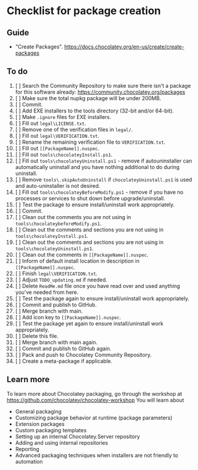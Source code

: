 ﻿# Checklist for package creation

## Guide

- "Create Packages". <https://docs.chocolatey.org/en-us/create/create-packages>

## To do

1. [ ] Search the Community Repository to make sure there isn't a package for this software already: <https://community.chocolatey.org/packages>
2. [ ] Make sure the total nupkg package will be under 200MB.
3. [ ] Commit.
4. [ ] Add EXE installers to the tools directory (32-bit and/or 64-bit).
5. [ ] Make `.ignore` files for EXE installers.
6. [ ] Fill out `legal\LICENSE.txt`.
7. [ ] Remove one of the verification files in `legal/`.
8. [ ] Fill out `legal\VERIFICATION.txt`.
9. [ ] Rename the remaining verification file to `VERIFICATION.txt`.
10. [ ] Fill out `[[PackageName]].nuspec`.
11. [ ] Fill out `tools\chocolateyInstall.ps1`.
12. [ ] Fill out `tools\chocolateyUninstall.ps1` - remove if autouninstaller can automatically uninstall and you have nothing additional to do during uninstall.
13. [ ] Remove `tools\.skipAutoUninstall` if `chocolateyUninstall.ps1` is used and auto-uninstaller is not desired.
14. [ ] Fill out `tools\chocolateyBeforeModify.ps1` - remove if you have no processes or services to shut down before upgrade/uninstall.
15. [ ] Test the package to ensure install/uninstall work appropriately.
16. [ ] Commit.
17. [ ] Clean out the comments you are not using in `tools\chocolateybeforeModify.ps1`.
18. [ ] Clean out the comments and sections you are not using in `tools\chocolateyInstall.ps1`.
19. [ ] Clean out the comments and sections you are not using in `tools\chocolateyUninstall.ps1`.
20. [ ] Clean out the comments in `[[PackageName]].nuspec`.
21. [ ] Inform of default install location in description in `[[PackageName]].nuspec`.
22. [ ] Finish `legal\VERIFICATION.txt`.
23. [ ] Adjust `TODO_updating.md` if needed.
24. [ ] Delete `ReadMe.md` file once you have read over and used anything you've needed from here.
25. [ ] Test the package again to ensure install/uninstall work appropriately.
26. [ ] Commit and publish to GitHub.
27. [ ] Merge branch with main.
28. [ ] Add icon key to `[[PackageName]].nuspec`.
29. [ ] Test the package yet again to ensure install/uninstall work appropriately.
30. [ ] Delete this file.
31. [ ] Merge branch with main again.
32. [ ] Commit and publish to GitHub again.
33. [ ] Pack and push to Chocolatey Community Repository.
34. [ ] Create a meta-package if applicable.

## Learn more

To learn more about Chocolatey packaging, go through the workshop at <https://github.com/chocolatey/chocolatey-workshop>
You will learn about

- General packaging
- Customizing package behavior at runtime (package parameters)
- Extension packages
- Custom packaging templates
- Setting up an internal Chocolatey.Server repository
- Adding and using internal repositories
- Reporting
- Advanced packaging techniques when installers are not friendly to automation
